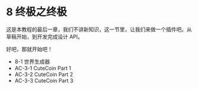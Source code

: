 # 8 终极之终极

这是本教程的最后一章，我们不讲新知识，这一节里，让我们来做一个插件吧。从草稿开始，到开发完成设计 API。

好吧，那就开始吧！

- 8-1 世界生成器
- AC-3-1 CuteCoin Part 1
- AC-3-2 CuteCoin Part 2
- AC-3-3 CuteCoin Part 3